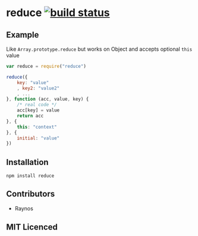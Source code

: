 # reduce [![build status][travis-svg]][travis-url]

## Example

Like `Array.prototype.reduce` but works on Object and accepts optional
`this` value

``` js
var reduce = require("reduce")

reduce({
    key: "value"
    , key2: "value2"
    , ...
}, function (acc, value, key) {
    /* real code */
    acc[key] = value
    return acc
}, {
    this: "context"
}, {
    initial: "value"
})
```

## Installation

`npm install reduce`

## Contributors

 - Raynos

## MIT Licenced

  [travis-svg]: https://secure.travis-ci.org/Raynos/reduce.svg
  [travis-url]: https://travis-ci.org/Raynos/reduce


